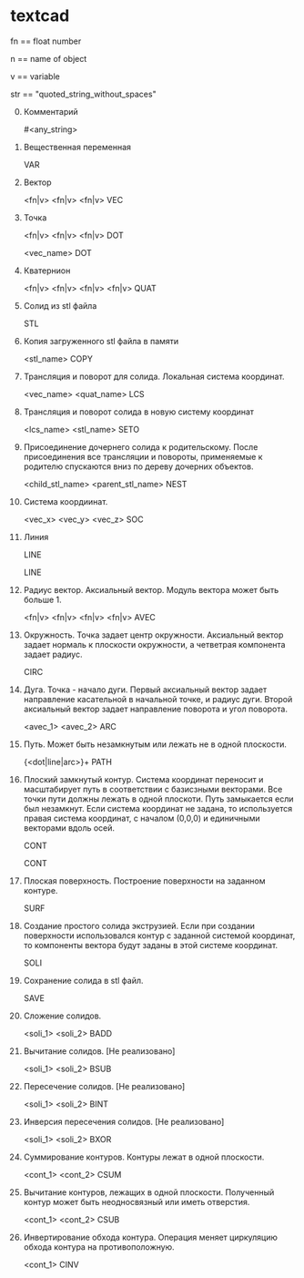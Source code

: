 # textcad

fn == float number

n == name of object

v == variable

str == "quoted_string_without_spaces"

0) Комментарий

	#<any_string>

1) Вещественная переменная

	<fn> <n> VAR

2) Вектор

	<fn|v> <fn|v> <fn|v> <n> VEC	

3) Точка

	<fn|v> <fn|v> <fn|v> <n> DOT

	<vec_name> <n> DOT

4) Кватернион

	<fn|v> <fn|v> <fn|v> <fn|v> <n> QUAT

5) Солид из stl файла

	<str> <n> STL

6) Копия загруженного stl файла в памяти

	<stl_name> <n> COPY

7) Трансляция и поворот для солида. Локальная система координат.

	<vec_name> <quat_name> <n> LCS

8) Трансляция и поворот солида в новую систему координат

	<lcs_name> <stl_name> SETO

9) Присоединение дочернего солида к родительскому. После присоединения все трансляции и повороты,
применяемые к родителю спускаются вниз по дереву дочерних объектов.

	<child_stl_name> <parent_stl_name> NEST

10) Система коордиинат.

	<dot> <vec_x> <vec_y> <vec_z> <n> SOC

11) Линия

	<dot> <dot> <n> LINE

	<dot> <vec> <n> LINE

12) Радиус вектор. Аксиальный вектор. Модуль вектора может быть больше 1. 

	<fn|v> <fn|v> <fn|v> <fn|v> <n> AVEC

13) Окружность. Точка задает центр окружности. 
Аксиальный вектор задает нормаль к плоскости окружности, а четветрая компонента задает радиус.

	<dot> <avec> <n> CIRC

14) Дуга. Точка - начало дуги. Первый аксиальный вектор задает направление касательной в начальной точке,
и радиус дуги. Второй аксиальный вектор задает направление поворота и угол поворота.

	<dot> <avec_1> <avec_2> <n> ARC

15) Путь. Может быть незамкнутым или лежать не в одной плоскости.

	{<dot|line|arc>}+ <n> PATH

16) Плоский замкнутый контур. Система координат переносит и масштабирует путь в соответствии с базисзными векторами. Все точки пути
должны лежать в одной плоскоти. Путь замыкается если был незамкнут. Если система координат не задана, то используется правая система
координат, с началом (0,0,0) и единичными векторами вдоль осей.

	<soc> <path> <n> CONT

	<path> <n> CONT

17) Плоская поверхность. Построение поверхности на заданном контуре.

	<cont> <n> SURF

18) Создание простого солида экструзией. Если при создании поверхности использовался контур с заданной системой координат,
то компоненты вектора будут заданы в этой системе координат.

	<surf> <vec> <n> SOLI

19) Сохранение солида в stl файл.

	<soli> <str> <n> SAVE

20) Сложение солидов.

	<soli_1> <soli_2> <n> BADD

21) Вычитание солидов. [Не реализовано]

	<soli_1> <soli_2> <n> BSUB	

22) Пересечение солидов. [Не реализовано]

	<soli_1> <soli_2> <n> BINT

23) Инверсия пересечения солидов. [Не реализовано]

	<soli_1> <soli_2> <n> BXOR

24) Суммирование контуров. Контуры лежат в одной плоскости.

	<cont_1> <cont_2> <n> CSUM

25) Вычитание контуров, лежащих в одной плоскости. Полученный контур может быть неодносвязный или иметь отверстия.

	<cont_1> <cont_2> <n> CSUB

26) Инвертирование обхода контура. Операция меняет циркуляцию обхода контура на противоположную.

	<cont_1> <n> CINV

